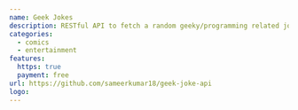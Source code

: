 ```yaml
---
name: Geek Jokes
description: RESTful API to fetch a random geeky/programming related joke for use in all sorts of applications.
categories:
  - comics
  - entertainment
features:
  https: true
  payment: free
url: https://github.com/sameerkumar18/geek-joke-api
logo:
---
```

